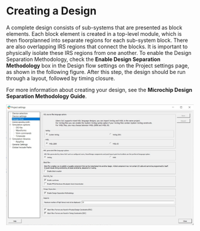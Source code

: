 # Creating a Design

A complete design consists of sub-systems that are presented as block elements. Each block element is created in a top-level module, which is then floorplanned into separate regions for each sub-system block. There are also overlapping IRS regions that connect the blocks. It is important to physically isolate these IRS regions from one another. To enable the Design Separation Methodology, check the **Enable Design Separation Methodology** box in the Design flow settings on the Project settings page, as shown in the following figure. After this step, the design should be run through a layout, followed by timing closure.

For more information about creating your design, see the **Microchip Design Separation Methodology Guide**.

![](GUID-4E5BD141-9D9D-45EA-8337-A48665DD4BEC-low.png "Enabling Design Separation Methodology Before Compile")


